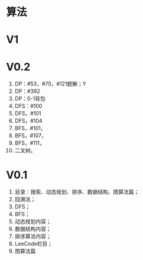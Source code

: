 # 算法

# V1

# V0.2

1. DP：#53，#70，#121题解；Y
2. DP：#392
3. DP：0-1背包
4. DFS：#100
5. DFS，#101
6. DFS，#104
7. BFS，#101，
8. BFS，#107，
9. BFS，#111，
10. 二叉树。

# V0.1
1. 目录：搜索、动态规划、排序、数据结构、图算法篇；
2. 回溯法；
3. DFS；
4. BFS；
5. 动态规划内容；
6. 数据结构内容；
7. 排序算法内容；
8. LeeCode栏目；
9. 图算法篇
